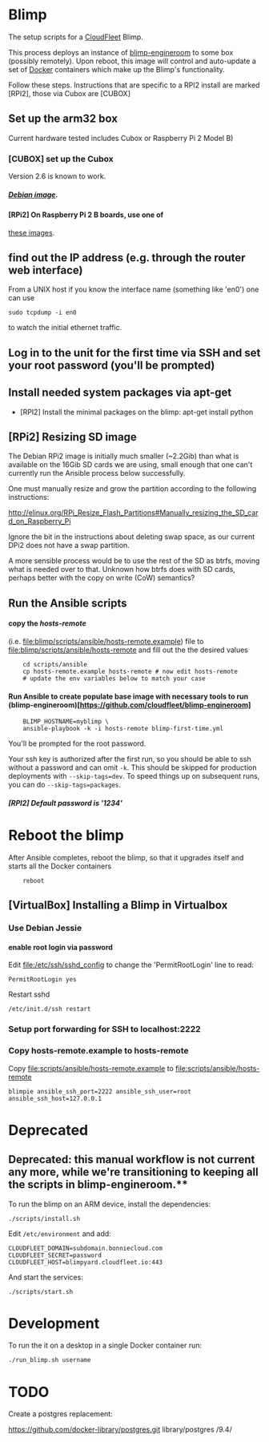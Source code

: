 Blimp
=====

The setup scripts for a [CloudFleet](https://cloudfleet.io/) Blimp.

This process deploys an instance of
[blimp-engineroom](https://github.com/cloudfleet/blimp-engineroom) to
some box (possibly remotely).  Upon reboot, this image will control
and auto-update a set of [Docker](www.docker.com) containers which
make up the Blimp's functionality.

Follow these steps.  Instructions that are specific to a RPI2 install
are marked [RPI2], those via Cubox are [CUBOX]

## Set up the arm32 box
Current hardware tested includes Cubox or Raspberry Pi 2 Model B)

### [CUBOX] set up the Cubox
Version 2.6 is known to work.
##### [Debian image](http://www.igorpecovnik.com/2014/08/19/cubox-i-hummingboard-debian-sd-image/).

#### [RPi2] On Raspberry Pi 2 B boards, use one of
  [these images](https://images.collabora.co.uk/rpi2/).

## find out the IP address (e.g. through the router web interface)

From a UNIX host if you know the interface name (something like 'en0') one can use

    sudo tcpdump -i en0

to watch the initial ethernet traffic.
## Log in to the unit for the first time via SSH and set your root password (you'll be prompted)

## Install needed system packages via apt-get
- [RPI2] Install the minimal packages on the blimp:
apt-get install python


##  [RPi2] Resizing SD image

The Debian RPi2 image is initially much smaller (~2.2Gib) than what is
available on the 16Gib SD cards we are using, small enough that one can't currently run
the Ansible process below successfully.

One must manually resize and grow the partition according to the following instructions:

<http://elinux.org/RPi_Resize_Flash_Partitions#Manually_resizing_the_SD_card_on_Raspberry_Pi>

Ignore the bit in the instructions about deleting swap space, as our
current DPi2 does not have a swap partition.

A more sensible process would be to use the rest of the SD as btrfs,
moving what is needed over to that.  Unknown how btrfs does with SD
cards, perhaps better with the copy on write (CoW) semantics?

## Run the Ansible scripts

####  copy the *hosts-remote*
  (i.e. <file:blimp/scripts/ansible/hosts-remote.example>) file to
  <file:blimp/scripts/ansible/hosts-remote> and fill out the the
  desired values

        cd scripts/ansible
        cp hosts-remote.example hosts-remote # now edit hosts-remote
        # update the env variables below to match your case

#### Run Ansible to create populate base image with necessary tools to run (blimp-engineroom)[https://github.com/cloudfleet/blimp-engineroom]
        BLIMP_HOSTNAME=myblimp \
        ansible-playbook -k -i hosts-remote blimp-first-time.yml

You'll be prompted for the root password.

Your ssh key is authorized after the first run, so you should be able to ssh
without a password and can omit `-k`. This should be skipped for production
deployments with `--skip-tags=dev`. To speed things up on subsequent runs,
you can do `--skip-tags=packages`.

##### [RPI2] Default password is '1234'

# Reboot the blimp

  After Ansible completes, reboot the blimp, so that it upgrades
  itself and starts all the Docker containers

        reboot

## [VirtualBox] Installing a Blimp in Virtualbox

### Use Debian Jessie

#### enable root login via password

Edit <file:/etc/ssh/sshd_config> to change the 'PermitRootLogin' line
to read:

    PermitRootLogin yes

Restart sshd

    /etc/init.d/ssh restart


### Setup port forwarding for SSH to localhost:2222
### Copy hosts-remote.example to hosts-remote

Copy <file:scripts/ansible/hosts-remote.example> to <file:scripts/ansible/hosts-remote>

    blimpie ansible_ssh_port=2222 ansible_ssh_user=root ansible_ssh_host=127.0.0.1


# Deprecated

## Deprecated: this manual workflow is not current any more, while we're transitioning to keeping all the scripts in blimp-engineroom.**

To run the blimp on an ARM device, install the dependencies:

    ./scripts/install.sh

Edit `/etc/environment` and add:

    CLOUDFLEET_DOMAIN=subdomain.bonniecloud.com
    CLOUDFLEET_SECRET=password
    CLOUDFLEET_HOST=blimpyard.cloudfleet.io:443

And start the services:

    ./scripts/start.sh


# Development

To run the it on a desktop in a single Docker container run:

    ./run_blimp.sh username

# TODO

Create a postgres replacement:

https://github.com/docker-library/postgres.git library/postgres /9.4/
